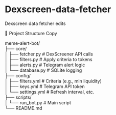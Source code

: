 # Dexscreen-data-fetcher
Dexscreen data fetcher
edits

📂 Project Structure
Copy

meme-alert-bot/  
├── core/  
│   ├── fetcher.py         # DexScreener API calls  
│   ├── filters.py         # Apply criteria to tokens  
│   ├── alerts.py          # Telegram alert logic  
│   └── database.py        # SQLite logging  
├── config/  
│   ├── filters.yml        # Criteria (e.g., min liquidity)  
│   ├── keys.yml           # Telegram API token  
│   └── settings.yml       # Refresh interval, etc.  
├── scripts/  
│   └── run_bot.py         # Main script  
└── README.md  
